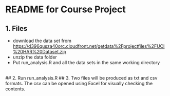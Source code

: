 # README for Course Project
## 1. Files
* download the data set from https://d396qusza40orc.cloudfront.net/getdata%2Fprojectfiles%2FUCI%20HAR%20Dataset.zip
* unzip the data folder
* Put run_analysis.R and all the data sets in the same working directory
<br />
## 2. Run run_analysis.R
## 3. Two files will be produced as txt and csv formats. The csv can be opened using Excel for visually checking the contents.
